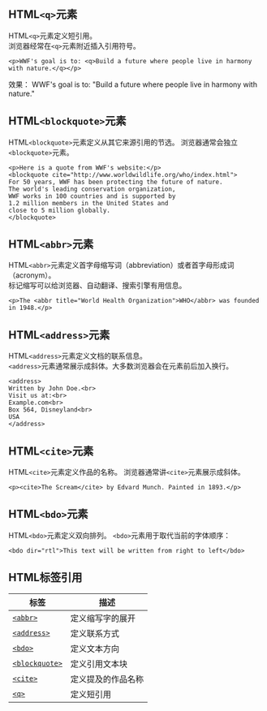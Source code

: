 ## HTML`<q>`元素
HTML`<q>`元素定义短引用。  
浏览器经常在`<q>`元素附近插入引用符号。  
```
<p>WWF's goal is to: <q>Build a future where people live in harmony with nature.</q></p>
```
效果： WWF's goal is to: "Build a future where people live in harmony with nature."
## HTML`<blockquote>`元素
HTML`<blockquote>`元素定义从其它来源引用的节选。
浏览器通常会独立`<blockquote>`元素。
```
<p>Here is a quote from WWF's website:</p>
<blockquote cite="http://www.worldwildlife.org/who/index.html">
For 50 years, WWF has been protecting the future of nature.
The world's leading conservation organization,
WWF works in 100 countries and is supported by
1.2 million members in the United States and
close to 5 million globally.
</blockquote>
```
## HTML`<abbr>`元素
HTML`<abbr>`元素定义首字母缩写词（abbreviation）或者首字母形成词（acronym）。  
标记缩写可以给浏览器、自动翻译、搜索引擎有用信息。
```
<p>The <abbr title="World Health Organization">WHO</abbr> was founded in 1948.</p>
```
## HTML`<address>`元素
HTML`<address>`元素定义文档的联系信息。  
`<address>`元素通常展示成斜体。大多数浏览器会在元素前后加入换行。
```
<address>
Written by John Doe.<br>
Visit us at:<br>
Example.com<br>
Box 564, Disneyland<br>
USA
</address>
```
## HTML`<cite>`元素
HTML`<cite>`元素定义作品的名称。
浏览器通常讲`<cite>`元素展示成斜体。
```
<p><cite>The Scream</cite> by Edvard Munch. Painted in 1893.</p>
```
## HTML`<bdo>`元素
HTML`<bdo>`元素定义双向排列。
`<bdo>`元素用于取代当前的字体顺序：
```
<bdo dir="rtl">This text will be written from right to left</bdo>
```
## HTML标签引用
|标签|描述|
|-|-|
|[`<abbr>`](https://www.w3schools.com/tags/tag_abbr.asp)|定义缩写字的展开|
|[`<address>`](https://www.w3schools.com/tags/tag_address.asp)|定义联系方式|
|[`<bdo>`](https://www.w3schools.com/tags/tag_bdo.asp)|定义文本方向|
|[`<blockquote>`](https://www.w3schools.com/tags/tag_blockquote.asp)|定义引用文本块|
|[`<cite>`](https://www.w3schools.com/tags/tag_cite.asp)|定义提及的作品名称|
|[`<q>`](https://www.w3schools.com/tags/tag_q.asp)|定义短引用|
